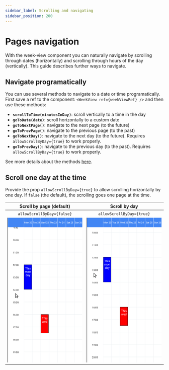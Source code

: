 ```yaml
---
sidebar_label: Scrolling and navigating
sidebar_position: 200
---
```


# Pages navigation

With the week-view component you can naturally navigate by scrolling through dates (horizontally) and scrolling through hours of the day (vertically). This guide describes further ways to navigate.


## Navigate programatically

You can use several methods to navigate to a date or time programatically. First save a ref to the component: `<WeekView ref={weekViewRef} />` and then use these methods:

* **`scrollToTime(minutesInDay)`**: scroll vertically to a time in the day
* **`goToDate(date)`**: scroll horizontally to a custom date
* **`goToNextPage()`**: navigate to the next page (to the future)
* **`goToPrevPage()`**: navigate to the previous page (to the past)
* **`goToNextDay()`**: navigate to the next day (to the future). Requires `allowScrollByDay={true}` to work properly.
* **`goToPrevDay()`**: navigate to the previous day (to the past). Requires `allowScrollByDay={true}` to work properly.

See more details about the methods [here](../full-api/week-view#methods).


## Scroll one day at the time

Provide the prop `allowScrollByDay={true}` to allow scrolling horizontally by one day. If `false` (the default), the scrolling goes one page at the time.


| Scroll by page (default) | Scroll by day |
| :---: | :---: |
| `allowScrollByDay={false}` | `allowScrollByDay={true}` |
| ![scroll-by-page](./img/scrolling/scroll-one-page.gif) | ![scroll-by-day](./img/scrolling/scroll-one-day.gif) |
